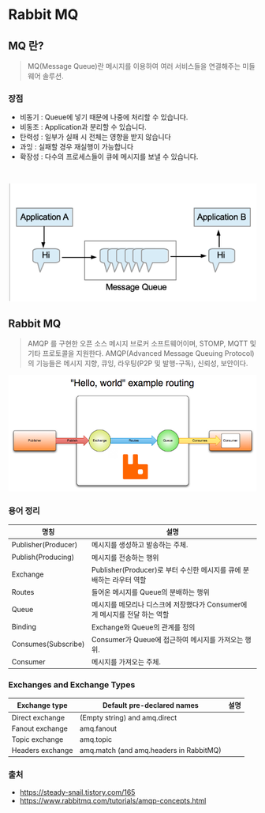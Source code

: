 # Rabbit MQ

## MQ 란?
> MQ(Message Queue)란 메시지를 이용하여 여러 서비스들을 연결해주는 미들웨어 솔루션.  

### 장점
- 비동기 : Queue에 넣기 때문에 나중에 처리할 수 있습니다.
- 비동조 : Application과 분리할 수 있습니다.
- 탄력성 : 일부가 실패 시 전체는 영향을 받지 않습니다
- 과잉 : 실패할 경우 재실행이 가능합니다
- 확장성 : 다수의 프로세스들이 큐에 메시지를 보낼 수 있습니다.

<br>

![mq](./image/mq.png)

## Rabbit MQ
> AMQP 를 구현한 오픈 소스 메시지 브로커 소프트웨어이며, STOMP, MQTT 및 기타 프로토콜을 지원한다.
> AMQP(Advanced Message Queuing Protocol)의 기능들은 메시지 지향, 큐잉, 라우팅(P2P 및 발행-구독), 신뢰성, 보안이다.

![mq](./image/amqp_exam.png)

### 용어 정리
명칭 | 설명
---|---
Publisher(Producer) | 메시지를 생성하고 발송하는 주체.
Publish(Producing)  | 메시지를 전송하는 행위
Exchange            | Publisher(Producer)로 부터 수신한 메시지를 큐에 분배하는 라우터 역할
Routes              | 들어온 메시지를 Queue의 분배하는 행위
Queue               | 메시지를 메모리나 디스크에 저장했다가 Consumer에게 메시지를 전달 하는 역할
Binding             | Exchange와 Queue의 관계를 정의
Consumes(Subscribe) | Consumer가 Queue에 접근하여 메시지를 가져오는 행위.
Consumer            | 메시지를 가져오는 주체.

### Exchanges and Exchange Types
Exchange type | Default pre-declared names | 설명
---|---|---
Direct exchange     | (Empty string) and amq.direct
Fanout exchange     | amq.fanout
Topic exchange      | amq.topic
Headers exchange    | amq.match (and amq.headers in RabbitMQ)

### 출처 
- https://steady-snail.tistory.com/165
- https://www.rabbitmq.com/tutorials/amqp-concepts.html